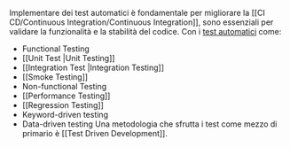 Implementare dei test automatici è fondamentale per migliorare la [[CI CD/Continuous Integration/Continuous Integration]], sono essenziali per validare la funzionalità e la stabilità del codice.
Con i [test automatici](https://prolifics.com/us/resource-center/specialty-guides/test-automation-guide/types-of-automated-testing#unit-testing) come:
- Functional Testing
- [[Unit Test |Unit Testing]]
- [[Integration Test |Integration Testing]]
- [[Smoke Testing]]
- Non-functional Testing
- [[Performance Testing]]
- [[Regression Testing]]
- Keyword-driven testing
- Data-driven testing
Una metodologia che sfrutta i test come mezzo di primario è [[Test Driven Development]].
